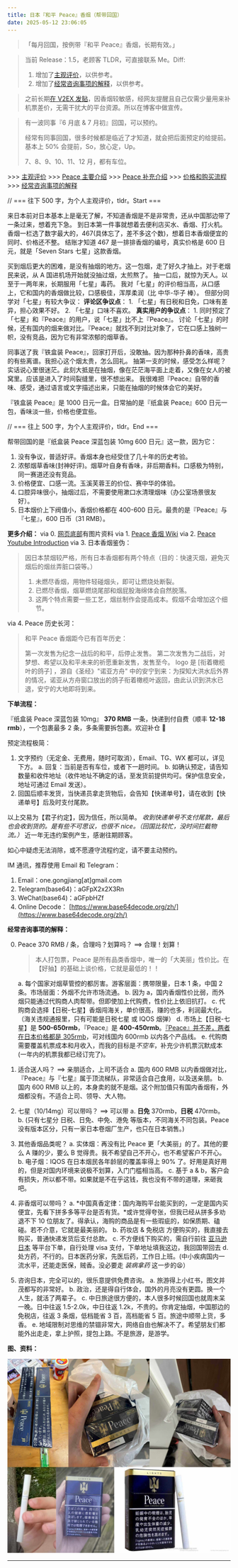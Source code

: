 ```yaml
---
title: 日本『和平 Peace』香烟（帮带回国）
date: 2025-05-12 23:06:05
---
```


> 「每月回国，按例带『和平 Peace』香烟，长期有效。」

> 当前 Release：1.5，老顾客 TLDR，可直接联系 Me。Diff:
>
> 1. 增加了[主观评价](#mark1)，以供参考。
> 2. 增加了[经常咨询事项的解释](#mark5)，以供参考。

> 之前长期[在 V2EX 发贴](https://www.v2ex.com/t/1130849)，因香烟较敏感，经网友提醒且自己仅需少量用来补机票差价，无需干扰大的平台资源。所以在博客中做宣传。

> 有一波同事『6 月底 & 7 月初』回国，可以预约。
>
> 经常有同事回国，很多时候都是临近了才知道，就会把后面预定的给提前。基本上 50% 会提前，So，放心定，Up。
>
> 7、8、9、10、11、12 月，都有车位。

\>>> [主观评价](#mark1)
\>>> [Peace 主要介绍](#mark2)
\>>> [Peace 补充介绍](#mark3)
\>>> [价格和购买流程](#mark4)
\>>> [经常咨询事项的解释](#mark5)

<a id="mark1"></a>
// === 往下 500 字，为个人主观评价，tldr。Start ===

来日本前对日本基本上是毫无了解，不知道香烟是不是非常贵，还从中国那边带了一条过来，想着充下急。
到日本第一件事就想着去便利店买水、香烟、打火机。香烟一栏选了数字最大的，467(具体忘了，差不多这个数)，想着日本香烟便宜的同时、价格还不整。
结账才知道 467 是一排排香烟的编号，真实价格是 600 日元，就是「Seven Stars 七星」这款香烟。

买到烟后更大的困难，是没有抽烟的地方。这一包烟，走了好久才抽上。对于老烟民来说，从 A 国进机场开始就没抽过烟，太煎熬了。
抽一口后，就惊为天人。以至于一两年来，长期服用「七星」毒药。
我对「七星」的评价相当高，从口感上，它和国内的香烟做比较，口感极佳，浑厚柔润（比 中华-华子 棒）。
但部分同学对「七星」有较大争议：
**评论区争议点**： 1. 「七星」有日税和日免，口味有差异，担心效果不好。 2. 「七星」口味不喜欢。
**真实用户的争议点**： 1. 同时预定了「七星」和『Peace』的用户，说「七星」比不上『Peace』。
讨论「七星」的时候，还有国内的烟来做对比。『Peace』就找不到对比对象了，它在口感上独树一帜，没有竞品，因为它有非常浓郁的烟草香。

同事送了我『铁盒装 Peace』，回家打开后，没敢抽。因为那种扑鼻的香味，高贵的有些离谱。我担心这个烟太贵，怎么回礼。
抽第一支的时候，感受怎么样呢？实话说心里很迷茫。此刻大抵是在抽烟，像在茫茫海平面上走着，又像在女人的被窝里。应该是进入了时间裂缝里，很不想出来。
我很难把『Peace』自带的香味、感受，通过语言或文字描述出来，只能在抽烟的时候体会它的美好。

『铁盒装 Peace』是 1000 日元一盒。日常抽的是『纸盒装 Peace』600 日元一包，香味淡一些，价格也便宜些。

// === 往上 500 字，为个人主观评价，tldr。End ===

<a id="mark2"></a>
帮带回国的是『纸盒装 Peace 深蓝包装 10mg 600 日元』这一款，因为它：

1. 没有争议，普适好评。香烟本身也经受住了几十年的历史考验。
2. 浓郁烟草香味(封神好评)。烟草叶自身有香味，非后期香料。口感极为特别，同一赛道还没有竞品。
3. 价格便宜、口感一流。玉溪芙蓉王的价位、赛中华的体验。
4. 口腔异味很小，抽烟过后，不需要使用漱口水清理烟味（办公室场景很友好）。
5. 日本烟价上下阀值小，香烟价格都在 400-600 日元。最贵的是『Peace』与『七星』，600 日币（31 RMB）。

<a id="mark3"></a>
**更多介绍：**
via 0. [网页底部](#mark6)有图片资料
via 1. [Peace 香烟 Wiki](<https://en.wikipedia.org/wiki/Peace_(cigarette)>)
via 2. [Peace Youtube Introduction](https://www.youtube.com/watch?v=tpA0kDuZ7RI)
via 3. 日本香烟鉴伪：

> 因日本禁烟较严格，所有日本香烟都有两个特点（目的：快速灭烟，避免灭烟后的烟丝弄脏口袋等。）
>
> 1.  未燃尽香烟，用物件轻碰烟头，即可让燃烧处断裂。
> 2.  已燃尽香烟，烟草燃烧尾部和烟屁股海绵体会自然脱落。
> 3.  这两个特点需要一些工艺，烟丝制作会提高成本。假烟不会增加这个细节。

via 4. Peace 历史长河：

> 和平 Peace 香烟距今已有百年历史：
>
> 第一次发售为纪念一战后的和平，后停止发售。
> 第二次发售为二战后，对梦想、希望以及和平未来的祈愿重新发售，发售至今。
> logo 是 [衔着橄榄叶的鸽子] ，源自《圣经》"诺亚方舟" 中的安宁到来：为探知大洪水后外界的情况，诺亚从方舟窗口放出的鸽子衔着橄榄叶返回，由此认识到洪水已退，安宁的大地即将到来。

<a id="mark4"></a>
**下单流程：**

『纸盒装 Peace 深蓝包装 10mg』 **370 RMB** 一条，快递到付自费（顺丰 **12-18 rmb**），一个包裹最多 2 条，多条需要拆包裹。欢迎补仓 🌹

预定流程极简：

1. 文字预约（无定金、无费用，随时可取消），Email、TG、WX 都可以，详见下方。
   a. 回复：当前是否有车位，或者下一趟时间。
   b. 如确认预定，请告知数量和收件地址（收件地址不确定的话，至发货前提供均可。保护信息安全，地址可通过 Email 发送）。
2. 回国后顺丰发货，当快递员拿走货物后，会告知【快递单号】，请在收到【快递单号】后及时支付尾款。

以上交易为【君子约定】，因为信任，所以简单。
_收到快递单号不支付尾款，最后也会收到货的。是有些不可思议，也很不 nice。（回国比较忙，没时间拦截物流。）_
近一年无违约案例产生，感谢往期顾客。

如心中疑虑无法消除，或不愿遵守流程约定，请不要主动预约。

IM 通讯，推荐使用 Email 和 Telegram：

1.  Email：one.gongjiang[at]gmail.com
2.  Telegram(base64)：aGFpX2x2X3Rn
3.  WeChat(base64)：aGFpbHZf
4.  Online Decode： [https://www.base64decode.org/zh/](https://www.base64decode.org/zh/)

<a id="mark5"></a>
**经常咨询事项的解释：**

0. Peace 370 RMB / 条，合理吗？划算吗？ ==> 合理！划算！

   > 本人打包票，Peace 是所有品类香烟中，唯一的「大美丽」性价比。在【好抽】的基础上谈价格，它就是最低的！！

   a. 每个国家对烟草管控的都厉害。游客层面：携带限量，日本 1 条，中国 2 条。市场层面：外烟不允许市场流通。
   b. 因为 a，国内香烟性价比弱，而外烟只能通过代购商人肉帮带。但即使加上代购费，性价比上依旧抗打。
   c. 代购商会选择【日税-七星】香烟闯海关，单价很高，赚的也多，利润最大化。（海关违规通报里，只有可能是日税七星 或 IQOS 烟弹）
   d. 市场上【日税-七星】是 **500-650rmb**，『Peace』是 **400-450rmb**。[『Peace』并不差，两者在日本价格都是 305rmb](#mark1)，可对线国内 600rmb 以内各个产品线。
   e. 代购商需要覆盖机票成本和月收入，而我的目标是*不空车*，补充少许机票沉默成本(一年内的机票我都已经订完了)。

1. 适合送人吗？ ==> 亲朋适合，上司不适合
   a. 国内 600 RMB 以内香烟做对比，『Peace』与『七星』属于顶流梯队，非常适合自己食用，以及送亲朋。
   b. 国内 600 RMB 以上的，本身卖的就不是烟。这个附加值只有国内香烟有，外烟都没有。不适合上司、领导、大人物。
2. 七星（10/14mg）可以带吗？ ==> 可以带
   a. **日免** 370rmb，**日税** 470rmb。
   b. (只有七星分 日税、日免、中免、港免 等版本，不同海关不同包装。Peace 没有版本区分，只有一家日本卷烟厂生产，也只在日本销售。)
3. 其他香烟品类呢？
   a. 实体烟：再没有比 Peace 更「大美丽」的了。其他的要么 A 赚的少，要么 B 觉得贵。我不希望自己不开心，也不希望客户不开心。
   b. 电子烟：IQOS 在日本烟民各年龄层的覆盖率得上 90% 了。好用是真好用的，但是对国内环境来说极不划算，入门门槛相当高。
   c. 基于 a & b，客户会有损失，所以都不带。如果就是不在乎这钱，我也没有不带的道理，来砸我吧。

4. 非香烟可以带吗？
   a. *中国真香定律：国内海购平台能买到的，一定是国内买便宜，先看下拼多多等平台是否有货。*或许觉得夸张，但我已经从拼多多劝退不下 10 位朋友了。得承认，海购的商品是有一些瑕疵的，如保质期、磕碰。若不介意，它就是最美丽的。
   b. 药妆店 & 免税店 方便购买的，我直接去购买，普通快递发货后支付总款。
   c. 不方便线下购买的，需自行前往 [亚马逊日本](https://www.amazon.co.jp) 等平台下单，自行处理 visa 支付，下单地址填我这边，我回国带回去
   d. 处方药，不行的。日本医药分家，先医后药，工作日上班。(中小疾病国内一流水平，还能走医保，贼香。没必要走 _装病拿药_ 这一步的😫）
5. 咨询日本，完全可以的，很乐意提供免费咨询。
   a. 旅游得上小红书，图文并茂都写的非常好。
   b. 政治，还是得自行体会，国外的月亮没有更圆。换一个人生，就活了两辈子。
   c. 中日旅途很方便的，本人很多时候回国也就周末呆一晚。日中往返 1.5-2.0k，中日往返 1.2k，不贵的。你肯定抽烟，中国那边的免税店，往返 3 条烟，低档能省 3 百，高档能省 5 百。旅途中顺带上货，多香。
   e. 地域限制对思维的禁锢非常大，网络自由也解决不了。希望朋友们都能外出走走，拿上护照，提包上路。不是旅游，是游学。

<a id="mark6"></a>
**图、资料：**

![Peace 香烟](https://raw.githubusercontent.com/yigegongjiang/image_space/main/blog_img/20250510141818086.jpg)

---
